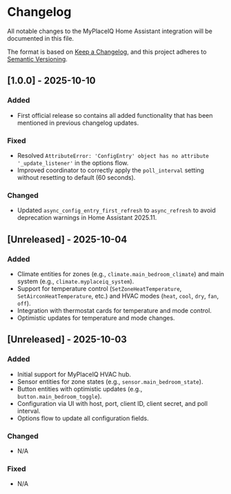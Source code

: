 # Changelog

All notable changes to the MyPlaceIQ Home Assistant integration will be documented in this file.

The format is based on [Keep a Changelog](https://keepachangelog.com/en/1.0.0/), and this project adheres to [Semantic Versioning](https://semver.org/spec/v2.0.0.html).


## [1.0.0] - 2025-10-10
### Added
- First official release so contains all added functionality that has been mentioned in previous changelog updates.

### Fixed
- Resolved `AttributeError: 'ConfigEntry' object has no attribute '_update_listener'` in the options flow.
- Improved coordinator to correctly apply the `poll_interval` setting without resetting to default (60 seconds).

### Changed
- Updated `async_config_entry_first_refresh` to `async_refresh` to avoid deprecation warnings in Home Assistant 2025.11.


## [Unreleased] - 2025-10-04
### Added
- Climate entities for zones (e.g., `climate.main_bedroom_climate`) and main system (e.g., `climate.myplaceiq_system`).
- Support for temperature control (`SetZoneHeatTemperature`, `SetAirconHeatTemperature`, etc.) and HVAC modes (`heat`, `cool`, `dry`, `fan`, `off`).
- Integration with thermostat cards for temperature and mode control.
- Optimistic updates for temperature and mode changes.


## [Unreleased] - 2025-10-03
### Added
- Initial support for MyPlaceIQ HVAC hub.
- Sensor entities for zone states (e.g., `sensor.main_bedroom_state`).
- Button entities with optimistic updates (e.g., `button.main_bedroom_toggle`).
- Configuration via UI with host, port, client ID, client secret, and poll interval.
- Options flow to update all configuration fields.

### Changed
- N/A

### Fixed
- N/A
